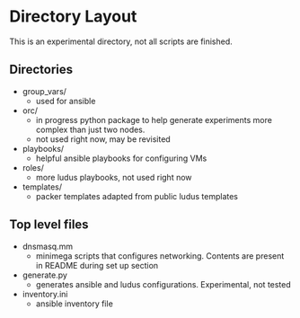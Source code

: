 # Directory Layout

This is an experimental directory, not all scripts are finished.


## Directories
- group_vars/
    - used for ansible
- orc/
    - in progress python package to help generate experiments more complex than just two nodes. 
    - not used right now, may be revisited
- playbooks/
    - helpful ansible playbooks for configuring VMs
- roles/
    - more ludus playbooks, not used right now
- templates/
    - packer templates adapted from public ludus templates

## Top level files
- dnsmasq.mm
    - minimega scripts that configures networking. Contents are present in README during set up section
- generate.py
    - generates ansible and ludus configurations. Experimental, not tested
- inventory.ini
    - ansible inventory file
